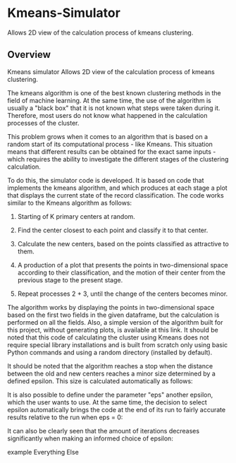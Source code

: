 # Kmeans-Simulator
Allows 2D view of the calculation process of kmeans clustering.

## Overview
Kmeans simulator
Allows 2D view of the calculation process of kmeans clustering.

The kmeans algorithm is one of the best known clustering methods in the field of machine learning. At the same time, the use of the algorithm is usually a "black box" that it is not known what steps were taken during it. Therefore, most users do not know what happened in the calculation processes of the cluster.

This problem grows when it comes to an algorithm that is based on a random start of its computational process - like Kmeans. This situation means that different results can be obtained for the exact same inputs - which requires the ability to investigate the different stages of the clustering calculation.

To do this, the simulator code is developed. It is based on code that implements the kmeans algorithm, and which produces at each stage a plot that displays the current state of the record classification. The code works similar to the Kmeans algorithm as follows:

1. Starting of K primary centers at random.
 
2. Find the center closest to each point and classify it to that center.

3. Calculate the new centers, based on the points classified as attractive to them.

4. A production of a plot that presents the points in two-dimensional space according to their classification, and the motion of their center from the previous stage to the present stage.

5. Repeat processes 2 + 3, until the change of the centers becomes minor.

The algorithm works by displaying the points in two-dimensional space based on the first two fields in the given dataframe, but the calculation is performed on all the fields. Also, a simple version of the algorithm built for this project, without generating plots, is available at this link. It should be noted that this code of calculating the cluster using Kmeans does not require special library installations and is built from scratch only using basic Python commands and using a random directory (installed by default).

It should be noted that the algorithm reaches a stop when the distance between the old and new centers reaches a minor size determined by a defined epsilon. This size is calculated automatically as follows:

It is also possible to define under the parameter "eps" another epsilon, which the user wants to use. At the same time, the decision to select epsilon automatically brings the code at the end of its run to fairly accurate results relative to the run when eps = 0:

It can also be clearly seen that the amount of iterations decreases significantly when making an informed choice of epsilon:

example
Everything Else
